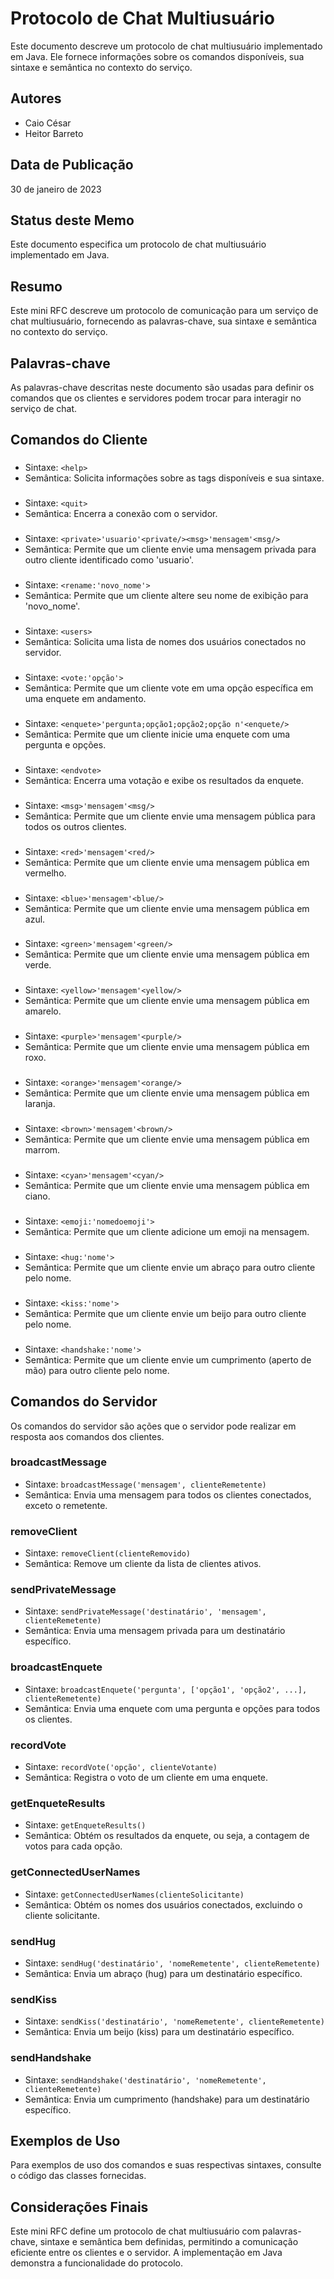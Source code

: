 # Protocolo de Chat Multiusuário

Este documento descreve um protocolo de chat multiusuário implementado em Java. Ele fornece informações sobre os comandos disponíveis, sua sintaxe e semântica no contexto do serviço.

## Autores

- Caio César
- Heitor Barreto

## Data de Publicação

30 de janeiro de 2023

## Status deste Memo

Este documento especifica um protocolo de chat multiusuário implementado em Java.

## Resumo

Este mini RFC descreve um protocolo de comunicação para um serviço de chat multiusuário, fornecendo as palavras-chave, sua sintaxe e semântica no contexto do serviço.

## Palavras-chave

As palavras-chave descritas neste documento são usadas para definir os comandos que os clientes e servidores podem trocar para interagir no serviço de chat.

## Comandos do Cliente

### <help>

- Sintaxe: `<help>`
- Semântica: Solicita informações sobre as tags disponíveis e sua sintaxe.

### <quit>

- Sintaxe: `<quit>`
- Semântica: Encerra a conexão com o servidor.

### <private>

- Sintaxe: `<private>'usuario'<private/><msg>'mensagem'<msg/>`
- Semântica: Permite que um cliente envie uma mensagem privada para outro cliente identificado como 'usuario'.

### <rename>

- Sintaxe: `<rename:'novo_nome'>`
- Semântica: Permite que um cliente altere seu nome de exibição para 'novo_nome'.

### <users>

- Sintaxe: `<users>`
- Semântica: Solicita uma lista de nomes dos usuários conectados no servidor.

### <vote>

- Sintaxe: `<vote:'opção'>`
- Semântica: Permite que um cliente vote em uma opção específica em uma enquete em andamento.

### <enquete>

- Sintaxe: `<enquete>'pergunta;opção1;opção2;opção n'<enquete/>`
- Semântica: Permite que um cliente inicie uma enquete com uma pergunta e opções.

### <endvote>

- Sintaxe: `<endvote>`
- Semântica: Encerra uma votação e exibe os resultados da enquete.

### <msg>

- Sintaxe: `<msg>'mensagem'<msg/>`
- Semântica: Permite que um cliente envie uma mensagem pública para todos os outros clientes.

### <red>

- Sintaxe: `<red>'mensagem'<red/>`
- Semântica: Permite que um cliente envie uma mensagem pública em vermelho.

### <blue>

- Sintaxe: `<blue>'mensagem'<blue/>`
- Semântica: Permite que um cliente envie uma mensagem pública em azul.

### <green>

- Sintaxe: `<green>'mensagem'<green/>`
- Semântica: Permite que um cliente envie uma mensagem pública em verde.

### <yellow>

- Sintaxe: `<yellow>'mensagem'<yellow/>`
- Semântica: Permite que um cliente envie uma mensagem pública em amarelo.

### <purple>

- Sintaxe: `<purple>'mensagem'<purple/>`
- Semântica: Permite que um cliente envie uma mensagem pública em roxo.

### <orange>

- Sintaxe: `<orange>'mensagem'<orange/>`
- Semântica: Permite que um cliente envie uma mensagem pública em laranja.

### <brown>

- Sintaxe: `<brown>'mensagem'<brown/>`
- Semântica: Permite que um cliente envie uma mensagem pública em marrom.

### <cyan>

- Sintaxe: `<cyan>'mensagem'<cyan/>`
- Semântica: Permite que um cliente envie uma mensagem pública em ciano.

### <emoji>

- Sintaxe: `<emoji:'nomedoemoji'>`
- Semântica: Permite que um cliente adicione um emoji na mensagem.

### <hug>

- Sintaxe: `<hug:'nome'>`
- Semântica: Permite que um cliente envie um abraço para outro cliente pelo nome.

### <kiss>

- Sintaxe: `<kiss:'nome'>`
- Semântica: Permite que um cliente envie um beijo para outro cliente pelo nome.

### <handshake>

- Sintaxe: `<handshake:'nome'>`
- Semântica: Permite que um cliente envie um cumprimento (aperto de mão) para outro cliente pelo nome.

## Comandos do Servidor

Os comandos do servidor são ações que o servidor pode realizar em resposta aos comandos dos clientes.

### broadcastMessage

- Sintaxe: `broadcastMessage('mensagem', clienteRemetente)`
- Semântica: Envia uma mensagem para todos os clientes conectados, exceto o remetente.

### removeClient

- Sintaxe: `removeClient(clienteRemovido)`
- Semântica: Remove um cliente da lista de clientes ativos.

### sendPrivateMessage

- Sintaxe: `sendPrivateMessage('destinatário', 'mensagem', clienteRemetente)`
- Semântica: Envia uma mensagem privada para um destinatário específico.

### broadcastEnquete

- Sintaxe: `broadcastEnquete('pergunta', ['opção1', 'opção2', ...], clienteRemetente)`
- Semântica: Envia uma enquete com uma pergunta e opções para todos os clientes.

### recordVote

- Sintaxe: `recordVote('opção', clienteVotante)`
- Semântica: Registra o voto de um cliente em uma enquete.

### getEnqueteResults

- Sintaxe: `getEnqueteResults()`
- Semântica: Obtém os resultados da enquete, ou seja, a contagem de votos para cada opção.

### getConnectedUserNames

- Sintaxe: `getConnectedUserNames(clienteSolicitante)`
- Semântica: Obtém os nomes dos usuários conectados, excluindo o cliente solicitante.

### sendHug

- Sintaxe: `sendHug('destinatário', 'nomeRemetente', clienteRemetente)`
- Semântica: Envia um abraço (hug) para um destinatário específico.

### sendKiss

- Sintaxe: `sendKiss('destinatário', 'nomeRemetente', clienteRemetente)`
- Semântica: Envia um beijo (kiss) para um destinatário específico.

### sendHandshake

- Sintaxe: `sendHandshake('destinatário', 'nomeRemetente', clienteRemetente)`
- Semântica: Envia um cumprimento (handshake) para um destinatário específico.

## Exemplos de Uso

Para exemplos de uso dos comandos e suas respectivas sintaxes, consulte o código das classes fornecidas.

## Considerações Finais

Este mini RFC define um protocolo de chat multiusuário com palavras-chave, sintaxe e semântica bem definidas, permitindo a comunicação eficiente entre os clientes e o servidor. A implementação em Java demonstra a funcionalidade do protocolo.
